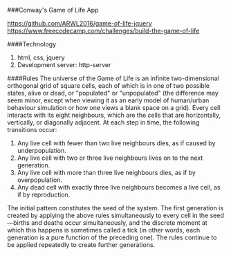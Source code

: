 ###Conway's Game of Life App

https://github.com/ARWL2016/game-of-life-jquery 
https://www.freecodecamp.com/challenges/build-the-game-of-life 

####Technology   
1. html, css, jquery
2. Development server: http-server    

####Rules 
The universe of the Game of Life is an infinite two-dimensional orthogonal grid of square cells, each of which is in one of two possible states, alive or dead, or "populated" or "unpopulated" (the difference may seem minor, except when viewing it as an early model of human/urban behaviour simulation or how one views a blank space on a grid). Every cell interacts with its eight neighbours, which are the cells that are horizontally, vertically, or diagonally adjacent. At each step in time, the following transitions occur:

1. Any live cell with fewer than two live neighbours dies, as if caused by underpopulation.  
2. Any live cell with two or three live neighbours lives on to the next generation.  
3. Any live cell with more than three live neighbours dies, as if by overpopulation.  
4. Any dead cell with exactly three live neighbours becomes a live cell, as if by reproduction.  

The initial pattern constitutes the seed of the system. The first generation is created by applying the above rules simultaneously to every cell in the seed—births and deaths occur simultaneously, and the discrete moment at which this happens is sometimes called a tick (in other words, each generation is a pure function of the preceding one). The rules continue to be applied repeatedly to create further generations.  